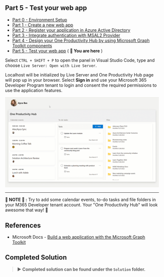 ## Part 5 - Test your web app

- [Part 0 - Environment Setup](/Labs/00-Setup.md)
- [Part 1 - Create a new web app](/Labs/01-Create_new_app.md)
- [Part 2 - Register your application in Azure Active Directory](/Labs/02-Register_your_app_in_Azure_AD.md)
- [Part 3 - Integrate authentication with MSAL2 Provider](/Labs/03-Initialize_MGT_and_auth_page.md)
- [Part 4 - Design your One Productivity Hub by using Microsoft Graph Toolkit components](/Labs/04-Design_your_app_using_MGT_components.md)
- [Part 5 - Test your web app](/Labs/05-Test_your_app.md) ( **📍 You are here** )

Select `CTRL + SHIFT + P` to open the panel in Visual Studio Code, type and choose `Live Server: Open with Live Server`.

Localhost will be initialized by Live Server and One Productivity Hub page will pop up in your browser. Select **Sign in** and use your Microsoft 365 Developer Program tenant to login and consent the required permissions to use the application features.

![One Productivity Hub app](/Labs/Images/oneproductivityhubHTML.gif)

---
**📌 NOTE 📌 :** Try to add some calendar events, to-do tasks and file folders in your M365 Developer tenant account. Your "One Productivity Hub" will look awesome that way! 🌟

## References

- Microsoft Docs - [Build a web application with the Microsoft Graph Toolkit](https://docs.microsoft.com/en-us/graph/toolkit/get-started/build-a-web-app?tabs=html%2CHTML)

## Completed Solution

> ▶️ **Completed solution can be found under the `Solution` folder.**
